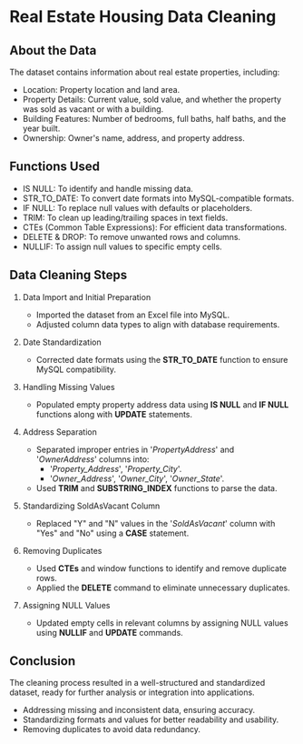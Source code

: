 # Real Estate Housing Data Cleaning
## About the Data
The dataset contains information about real estate properties, including:

- Location: Property location and land area.
- Property Details: Current value, sold value, and whether the property was sold as vacant or with a building.
- Building Features: Number of bedrooms, full baths, half baths, and the year built.
- Ownership: Owner's name, address, and property address.

## Functions Used
* IS NULL: To identify and handle missing data.
* STR_TO_DATE: To convert date formats into MySQL-compatible formats.
* IF NULL: To replace null values with defaults or placeholders.
* TRIM: To clean up leading/trailing spaces in text fields.
* CTEs (Common Table Expressions): For efficient data transformations.
* DELETE & DROP: To remove unwanted rows and columns.
* NULLIF: To assign null values to specific empty cells.


## Data Cleaning Steps
1. Data Import and Initial Preparation
   - Imported the dataset from an Excel file into MySQL.
   - Adjusted column data types to align with database requirements.

2. Date Standardization
   - Corrected date formats using the **STR_TO_DATE** function to ensure MySQL compatibility.

3. Handling Missing Values
   - Populated empty property address data using **IS NULL** and **IF NULL** functions along with **UPDATE** statements.

4. Address Separation
   - Separated improper entries in '_PropertyAddress_' and '_OwnerAddress_' columns into:
     - '_Property_Address_', '_Property_City_'.
     - '_Owner_Address_', '_Owner_City_', '_Owner_State_'.
   - Used **TRIM** and **SUBSTRING_INDEX** functions to parse the data.

5. Standardizing SoldAsVacant Column

   - Replaced "Y" and "N" values in the '_SoldAsVacant_' column with "Yes" and "No" using a **CASE** statement.

6. Removing Duplicates

   - Used **CTEs** and window functions to identify and remove duplicate rows.
   - Applied the **DELETE** command to eliminate unnecessary duplicates.

7. Assigning NULL Values

   - Updated empty cells in relevant columns by assigning NULL values using **NULLIF** and **UPDATE** commands.

## Conclusion
The cleaning process resulted in a well-structured and standardized dataset, ready for further analysis or integration into applications. 

+ Addressing missing and inconsistent data, ensuring accuracy.
+ Standardizing formats and values for better readability and usability.
+ Removing duplicates to avoid data redundancy.

